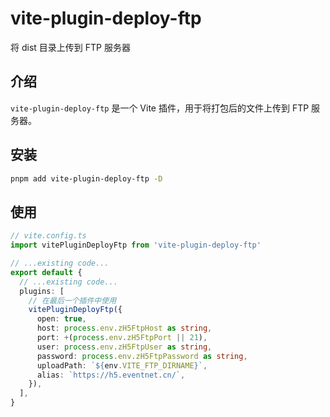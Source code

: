 # vite-plugin-deploy-ftp

将 dist 目录上传到 FTP 服务器

## 介绍

`vite-plugin-deploy-ftp` 是一个 Vite 插件，用于将打包后的文件上传到 FTP 服务器。

## 安装

```bash
pnpm add vite-plugin-deploy-ftp -D
```

## 使用

```ts
// vite.config.ts
import vitePluginDeployFtp from 'vite-plugin-deploy-ftp'

// ...existing code...
export default {
  // ...existing code...
  plugins: [
    // 在最后一个插件中使用
    vitePluginDeployFtp({
      open: true,
      host: process.env.zH5FtpHost as string,
      port: +(process.env.zH5FtpPort || 21),
      user: process.env.zH5FtpUser as string,
      password: process.env.zH5FtpPassword as string,
      uploadPath: `${env.VITE_FTP_DIRNAME}`,
      alias: `https://h5.eventnet.cn/`,
    }),
  ],
}
```
